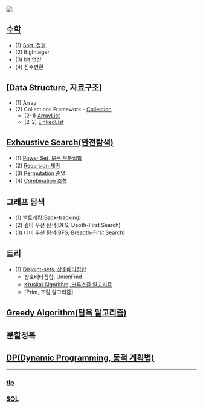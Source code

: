![](https://user-images.githubusercontent.com/30182987/58375588-4409f700-7f91-11e9-97e5-2b2f919f64cd.png)


## [수학](https://github.com/kHeNoTbB/Algorithm/tree/master/Math)
* (1) [Sort, 정렬](https://github.com/kHeNoTbB/Algorithm/tree/master/Sort)
* (2) BigInteger
* (3) bit 연산
* (4) 진수변환

## [Data Structure, 자료구조]
* (1) Array
* (2) Collections Framework - [Collection](https://github.com/kHeNoTbB/Algorithm/tree/master/Data%20Structure/Collection)
  * (2-1) [ArrayList](https://github.com/kHeNoTbB/Algorithm/tree/master/Data%20Structure/Collection/ArrayList)
  * (2-2) [LinkedList](https://github.com/kHeNoTbB/Algorithm/tree/master/Data%20Structure/Collection/LinkedList)

## [Exhaustive Search(완전탐색)](https://github.com/kHeNoTbB/Algorithm/tree/master/Exhaustive%20Search)
* (1) [Power Set, 모든 부분집합](https://github.com/kHeNoTbB/Algorithm/blob/master/Exhaustive%20Search/(1)%20PowerSet.md)
* (2) [Recursion 재귀](https://github.com/kHeNoTbB/Algorithm/blob/master/Exhaustive%20Search/(2)%20Recursion%20%EC%9E%AC%EA%B7%80.md)
* (3) [Permutation 순열](https://github.com/kHeNoTbB/Algorithm/tree/master/Exhaustive%20Search/(3)%20Permutation%20%EC%88%9C%EC%97%B4)
* (4) [Combination 조합](https://github.com/kHeNoTbB/Algorithm/blob/master/Exhaustive%20Search/(4)%20Combination%20%EC%A1%B0%ED%95%A9.md)

## 그래프 탐색
* (1) 백트래킹(Back-tracking)
* (2) 깊이 우선 탐색(DFS, Depth-First Search)
* (3) 너비 우선 탐색(BFS, Breadth-First Search)

## 트리
* (1) [Disjoint-sets, 상호배타집합](https://github.com/kHeNoTbB/Algorithm/tree/master/Disjoint-sets)
   * 상호배타집합, UnionFind
   * [Kruskal Algorithm, 크루스칼 알고리즘](https://github.com/kHeNoTbB/Algorithm/tree/master/Kruskal%20Algorithm)
   * [Prim, 프림 알고리즘]

## [Greedy Algorithm(탐욕 알고리즘)](https://github.com/kHeNoTbB/Algorithm/tree/master/Greedy)

## 분할정복

## [DP(Dynamic Programming, 동적 계획법)](https://github.com/kHeNoTbB/Algorithm/tree/master/DP) 


---
### [tip](https://github.com/kHeNoTbB/Algorithm/tree/master/tip)
### [SQL](https://github.com/kHeNoTbB/Algorithm/tree/master/SQL)
